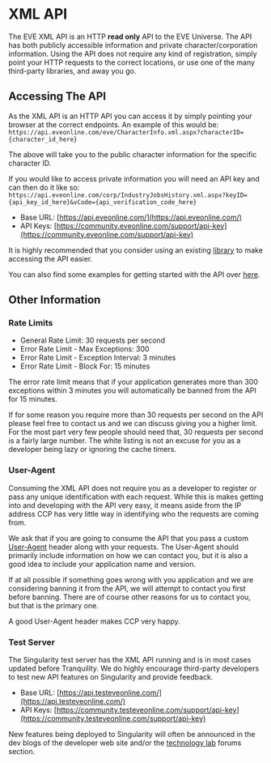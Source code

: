 # XML API
The EVE XML API is an HTTP **read only** API to the EVE Universe. The API has both publicly accessible information and private character/corporation information. Using the API does not require any kind of registration, simply point your HTTP requests to the correct locations, or use one of the many third-party libraries, and away you go.

## Accessing The API
As the XML API is an HTTP API you can access it by simply pointing your browser at the correct endpoints. An example of this would be: ```https://api.eveonline.com/eve/CharacterInfo.xml.aspx?characterID={character_id_here}```

The above will take you to the public character information for the specific character ID.

If you would like to access private information you will need an API key and can then do it like so: ```https://api.eveonline.com/corp/IndustryJobsHistory.xml.aspx?keyID={api_key_id_here}&vCode={api_verification_code_here}```

* Base URL: [https://api.eveonline.com/](https://api.eveonline.com/)
* API Keys: [https://community.eveonline.com/support/api-key](https://community.eveonline.com/support/api-key)

It is highly recommended that you consider using an existing [library](https://wiki.eveonline.com/en/wiki/XML_API_Libraries) to make accessing the API easier.

You can also find some examples for getting started with the API over [here](https://wiki.eveonline.com/en/wiki/XML_API_Getting_Started).

## Other Information
### Rate Limits
- General Rate Limit: 30 requests per second
- Error Rate Limit - Max Exceptions: 300
- Error Rate Limit - Exception Interval: 3 minutes
- Error Rate Limit - Block For: 15 minutes

The error rate limit means that if your application generates more than 300 exceptions within 3 minutes you will automatically be banned from the API for 15 minutes.

If for some reason you require more than 30 requests per second on the API please feel free to contact us and we can discuss giving you a higher limit. For the most part very few people should need that, 30 requests per second is a fairly large number. The white listing is not an excuse for you as a developer being lazy or ignoring the cache timers.

### User-Agent
Consuming the XML API does not require you as a developer to register or pass any unique identification with each request. While this is makes getting into and developing with the API very easy, it means aside from the IP address CCP has very little way in identifying who the requests are coming from.

We ask that if you are going to consume the API that you pass a custom [User-Agent](http://en.wikipedia.org/wiki/User_agent) header along with your requests. The User-Agent should primarily include information on how we can contact you, but it is also a good idea to include your application name and version.

If at all possible if something goes wrong with you application and we are considering banning it from the API, we will attempt to contact you first before banning. There are of course other reasons for us to contact you, but that is the primary one.

A good User-Agent header makes CCP very happy.

### Test Server
The Singularity test server has the XML API running and is in most cases updated before Tranquility. We do highly encourage third-party developers to test new API features on Singularity and provide feedback.

* Base URL: [https://api.testeveonline.com/](https://api.testeveonline.com/)
* API Keys: [https://community.testeveonline.com/support/api-key](https://community.testeveonline.com/support/api-key)

New features being deployed to Singularity will often be announced in the dev blogs of the developer web site and/or the [technology lab](https://forums.eveonline.com/default.aspx?g=topics&f=263) forums section.